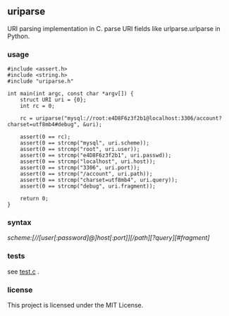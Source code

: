 ## uriparse ##
URI parsing implementation in C. parse URI fields like urlparse.urlparse in Python.

### usage ###
	#include <assert.h>
	#include <string.h>
	#include "uriparse.h"
	
	int main(int argc, const char *argv[]) {
		struct URI uri = {0};
		int rc = 0;
	
		rc = uriparse("mysql://root:e4D8F6z3f2b1@localhost:3306/account?charset=utf8mb4#debug", &uri);
	
		assert(0 == rc);
		assert(0 == strcmp("mysql", uri.scheme));
		assert(0 == strcmp("root", uri.user));
		assert(0 == strcmp("e4D8F6z3f2b1", uri.passwd));
		assert(0 == strcmp("localhost", uri.host));
		assert(0 == strcmp("3306", uri.port));
		assert(0 == strcmp("/account", uri.path));
		assert(0 == strcmp("charset=utf8mb4", uri.query));
		assert(0 == strcmp("debug", uri.fragment));
	
		return 0;
	}

### syntax ###
*scheme:[//[user[:password]@]host[:port]][/path][?query][#fragment]*

### tests ###
see [test.c](src/test.c) .

### license ###
This project is licensed under the MIT License.
